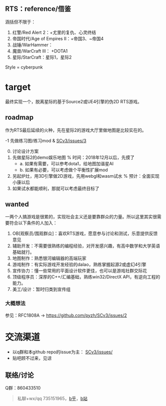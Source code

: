 ## RTS：reference/借鉴

涵括但不限于：

1. 红警/Red Alert 2：+尤里的复仇、心灵终结
2. 帝国时代/Age of Empires II：+帝国3、~帝国4
3. 战锤/WarHammer：
4. 魔兽/WarCraft III： +DOTA1
5. 星际/StarCraft：星际1，星际2

Style = cyberpunk

# target

最终实现一个，脱离星际的基于Source2或UE4引擎的伪2D RTS游戏。


## roadmap

作为RTS最后延续的火种，先在星际2的游戏大厅里做地图是比较实在的。

-1 先做练习图/练习mod & [SCv3/issues/3](https://github.com/pyzh/SCv3/issues/3)

0. 讨论设计方案
1. 先做星际2的demo娱乐地图   % 时间：2018年12月以后，先摸了
    - a. 如果有需要，可以参考dota1，给地图加谐星AI
    - b. 如果有必要，可以考虑做个平衡性扩展mod
3. 另起炉灶，用3D引擎做2D游戏，先用webgl和wasm试水    % 预计：全面实现小康以后
4. 如果试水都能顺利，那就可以考虑最终目标了

## wanted

一两个人搞游戏是很累的，实现社会主义还是要靠群众的力量。所以这里其实很需要符合以下条件的人加入：
1. OB[观察员/围观群众]：喜欢RTS游戏，愿意参与讨论和测试，乐意提供反馈意见
2. 辅助开发：不需要很熟练的编程经验，对开发感兴趣，有高中数学和大学英语基础就行。
3. 地图制作：熟悉银河编辑器的高端玩家
4. 游戏制作：有实际游戏开发经验的dalao，熟练掌握起源2或虚幻4引擎
5. 宣传协力：懂一些常用的平面设计软件更佳，也可以是游戏社群交际花
6. 顶级程序员：深厚的C++/汇编基础，熟练win32/DirectX API，有逆向工程的能力。
7. 美工/设计：暂时归类到宣传组

### 大概想法

参见：RFC1808A -> https://github.com/pyzh/SCv3/issues/2

# 交流渠道

- 以q群和本github repo的issue为主： [SCv3/issues/](https://github.com/pyzh/SCv3/issues)
- 贴吧顾不过来，见谅

## 联络/讨论

Q群：860433510

>私聊+wx/qq 735151965，[b乎](https://zhihu.com/people/101010)，[b站](https://space.bilibili.com/4237565/)
